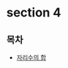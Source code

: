 # section 4

## 목차

- [자리수의 합](https://github.com/ichbinmin2/Algorythm/blob/main/Inflearn-Algorythm/sec3/1-자리수의-합/1-자리수의-합.md)

</br>
